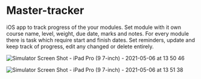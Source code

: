 # Master-tracker
iOS app to track progress of the your modules. Set module with it own course name, level, weight, due date, marks and notes. For every module there is task which require start and finish dates. Set reminders, update and keep track of progress, edit any changed or delete entirely.

![Simulator Screen Shot - iPad Pro (9 7-inch) - 2021-05-06 at 13 50 46](https://user-images.githubusercontent.com/25387557/117301168-4316bb00-ae72-11eb-8499-1e2d7003f5bc.png)

![Simulator Screen Shot - iPad Pro (9 7-inch) - 2021-05-06 at 13 51 38](https://user-images.githubusercontent.com/25387557/117301173-44e07e80-ae72-11eb-9216-52fe95c8d7f1.png)
